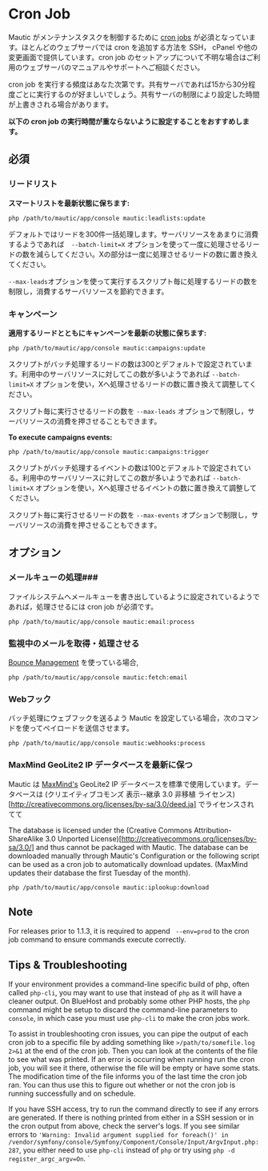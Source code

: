 # Cron Job #

Mautic がメンテナンスタスクを制御するために [cron jobs](https://ja.wikipedia.org/wiki/Crontab) が必須となっています。ほとんどのウェブサーバでは cron を追加する方法を SSH， cPanel や他の変更画面で提供しています。cron job のセットアップについて不明な場合はご利用のウェブサーバのマニュアルやサポートへご相談ください。

cron job を実行する頻度はあなた次第です。共有サーバであれば15から30分程度ごとに実行するのが好ましいでしょう。共有サーバの制限により設定した時間が上書きされる場合があります。

**以下の cron job  の実行時間が重ならないように設定することをおすすめします。**

## 必須 ##

### リードリスト ###
**スマートリストを最新状態に保ちます:**

```
php /path/to/mautic/app/console mautic:leadlists:update
```

デフォルトではリードを300件一括処理します。サーバリソースをあまりに消費するようであれば　`--batch-limit=X` オプションを使って一度に処理させるリードの数を減らしてください。Xの部分は一度に処理させるリードの数に置き換えてください。

`--max-leads`オプションを使って実行するスクリプト毎に処理するリードの数を制限し，消費するサーバリソースを節約できます。

### キャンペーン ###
**適用するリードとともにキャンペーンを最新の状態に保ちます:**

```
php /path/to/mautic/app/console mautic:campaigns:update
```

スクリプトがバッチ処理するリードの数は300とデフォルトで設定されています。利用中のサーバリソースに対してこの数が多いようであれば `--batch-limit=X` オプションを使い，Xへ処理させるリードの数に置き換えて調整してください。

スクリプト毎に実行させるリードの数を `--max-leads` オプションで制限し，サーバリソースの消費を押させることもできます。

**To execute campaigns events:**

```
php /path/to/mautic/app/console mautic:campaigns:trigger
```

スクリプトがバッチ処理するイベントの数は100とデフォルトで設定されている。利用中のサーバリソースに対してこの数が多いようであれば `--batch-limit=X` オプションを使い，Xへ処理させるイベントの数に置き換えて調整してください。

スクリプト毎に実行させるリードの数を `--max-events` オプションで制限し，サーバリソースの消費を押させることもできます。

## オプション ##

### メールキューの処理###

ファイルシステムへメールキューを書き出しているように設定されているようであれば，処理させるには cron job が必須です。

```
php /path/to/mautic/app/console mautic:email:process
```

### 監視中のメールを取得・処理させる ###
 
[Bounce Management](./../emails/bounce_management.html) を使っている場合,  
 
```
php /path/to/mautic/app/console mautic:fetch:email
```

### Webフック

バッチ処理にウェブフックを送るよう Mautic を設定している場合，次のコマンドを使ってペイロードを送信させます。

```
php /path/to/mautic/app/console mautic:webhooks:process
```

### MaxMind GeoLite2 IP データベースを最新に保つ
 
 Mautic は [MaxMind's](http://www.maxmind.com) GeoLite2 IP データベースを標準で使用しています。データベースは (クリエイティブコモンズ 表示--継承 3.0 非移植 ライセンス)[http://creativecommons.org/licenses/by-sa/3.0/deed.ja] でライセンスされてて
 
 The database is licensed under the (Creative Commons Attribution-ShareAlike 3.0 Unported License)[http://creativecommons.org/licenses/by-sa/3.0/] and thus cannot be packaged with Mautic. The database can be downloaded manually through Mautic's Configuration or the following script can be used as a cron job to automatically download updates. (MaxMind updates their database the first Tuesday of the month).
 
```
php /path/to/mautic/app/console mautic:iplookup:download
```

## Note ##

For releases prior to 1.1.3, it is required to append ` --env=prod` to the cron job command to ensure commands execute correctly.

## Tips & Troubleshooting ##

If your environment provides a command-line specific build of php, often called `php-cli`, you may want to use that instead of `php` as it will have a cleaner output.  On BlueHost and probably some other PHP hosts, the `php` command might be setup to discard the command-line parameters to `console`, in which case you must use `php-cli` to make the cron jobs work.

To assist in troubleshooting cron issues, you can pipe the output of each cron job to a specific file by adding something like `>/path/to/somefile.log 2>&1` at the end of the cron job. Then you can look at the contents of the file to see what was printed. If an error is occurring when running run the cron job, you will see it there, otherwise the file will be empty or have some stats. The modification time of the file informs you of the last time the cron job ran. You can thus use this to figure out whether or not the cron job is running successfully and on schedule.

If you have SSH access, try to run the command directly to see if any errors are generated. If there is nothing printed from either in a SSH session or in the cron output from above, check the server's logs. If you see similar errors to `'Warning: Invalid argument supplied for foreach()' in /vendor/symfony/console/Symfony/Component/Console/Input/ArgvInput.php:287`, you either need to use `php-cli` instead of `php` or try using `php -d register_argc_argv=On`.
` 

